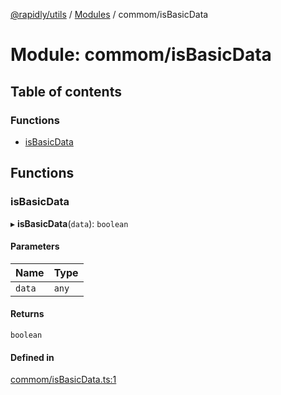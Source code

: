 [@rapidly/utils](../README.md) / [Modules](../modules.md) / commom/isBasicData

# Module: commom/isBasicData

## Table of contents

### Functions

- [isBasicData](commom_isBasicData.md#isbasicdata)

## Functions

### isBasicData

▸ **isBasicData**(`data`): `boolean`

#### Parameters

| Name | Type |
| :------ | :------ |
| `data` | `any` |

#### Returns

`boolean`

#### Defined in

[commom/isBasicData.ts:1](https://github.com/canguser/rapidly-utils/blob/d8d6c14/main/commom/isBasicData.ts#L1)
